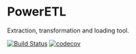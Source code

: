 # PowerETL
Extraction, transformation and loading tool.


[![Build Status](https://travis-ci.org/poweretl/poweretl-framework.svg?branch=master)](https://travis-ci.org/poweretl/poweretl-framework)  [![codecov](https://codecov.io/gh/poweretl/poweretl-framework/branch/master/graph/badge.svg)](https://codecov.io/gh/poweretl/poweretl-framework)











